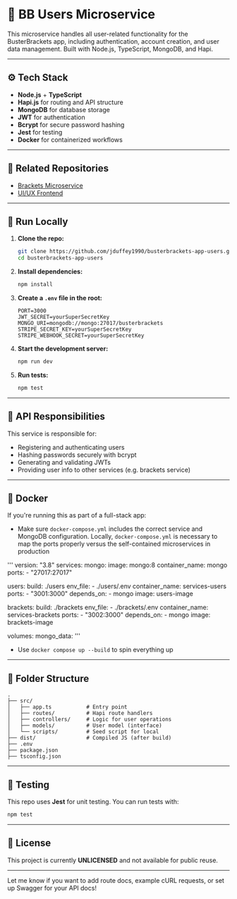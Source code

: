 # 👤 BB Users Microservice

This microservice handles all user-related functionality for the BusterBrackets app, including authentication, account creation, and user data management. Built with Node.js, TypeScript, MongoDB, and Hapi.

---

## ⚙️ Tech Stack

- **Node.js** + **TypeScript**
- **Hapi.js** for routing and API structure
- **MongoDB** for database storage
- **JWT** for authentication
- **Bcrypt** for secure password hashing
- **Jest** for testing
- **Docker** for containerized workflows

---

## 🔗 Related Repositories

- [Brackets Microservice](https://github.com/jduffey1990/busterbrackets-app-brackets)
- [UI/UX Frontend](https://github.com/jduffey1990/busterbrackets-ui)

---

## 🚀 Run Locally

1. **Clone the repo:**

   ```bash
   git clone https://github.com/jduffey1990/busterbrackets-app-users.git
   cd busterbrackets-app-users
   ```

2. **Install dependencies:**

   ```bash
   npm install
   ```

3. **Create a `.env` file in the root:**

   ```
   PORT=3000
   JWT_SECRET=yourSuperSecretKey
   MONGO_URI=mongodb://mongo:27017/busterbrackets
   STRIPE_SECRET_KEY=yourSuperSecretKey
   STRIPE_WEBHOOK_SECRET=yourSuperSecretKey
   ```

4. **Start the development server:**

   ```bash
   npm run dev
   ```

5. **Run tests:**
   ```bash
   npm test
   ```

---

## 🧩 API Responsibilities

This service is responsible for:

- Registering and authenticating users
- Hashing passwords securely with bcrypt
- Generating and validating JWTs
- Providing user info to other services (e.g. brackets service)

---

## 🐳 Docker

If you're running this as part of a full-stack app:

- Make sure `docker-compose.yml` includes the correct service and MongoDB configuration.  Locally, `docker-compose.yml` is necessary to map the ports properly versus the self-contained microservices in production

'''
version: "3.8"
services:
  mongo:
    image: mongo:8
    container_name: mongo
    ports:
      - "27017:27017"

  users:
    build: ./users
    env_file:
      - ./users/.env
    container_name: services-users
    ports:
      - "3001:3000"
    depends_on:
      - mongo
    image: users-image

  brackets:
    build: ./brackets
    env_file:
      - ./brackets/.env
    container_name: services-brackets
    ports:
      - "3002:3000"
    depends_on:
      - mongo
    image: brackets-image

volumes:
  mongo_data:
'''
- Use `docker compose up --build` to spin everything up

---

## 📁 Folder Structure

```
.
├── src/
│   ├── app.ts           # Entry point
│   ├── routes/          # Hapi route handlers
│   ├── controllers/     # Logic for user operations
│   ├── models/          # User model (interface)
│   └── scripts/         # Seed script for local 
├── dist/                # Compiled JS (after build)
├── .env
├── package.json
├── tsconfig.json
```

---

## 🧪 Testing

This repo uses **Jest** for unit testing. You can run tests with:

```bash
npm test
```

---

## 📃 License

This project is currently **UNLICENSED** and not available for public reuse.

---

Let me know if you want to add route docs, example cURL requests, or set up Swagger for your API docs!
